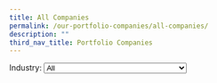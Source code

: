 ```yaml
---
title: All Companies
permalink: /our-portfolio-companies/all-companies/
description: ""
third_nav_title: Portfolio Companies
---
```




<link rel="stylesheet" href="/sgds.css"/>
<label for="coy-choice">Industry:</label>
<select name="coy-choice" id="coy-choice">
  <option value="all">All</option>
  <option value="hbms">Health & Biomedical Science</option>
  <option value="uss">Urban Solutions & Sustainability</option>
  <option value="ame">Advanced Manufacturing & Engineering</option>
  <option value="agri">Agritech & Foodtech</option>
  <option value="sde">Services And Digital Economy</option>
  <option value="mtt">Maritime Tech</option>
</select>
<div id="companies-result" style="display: flex; flex-wrap: wrap; padding: 10px">
</div>
<script src="/coyFilter.js"></script>
